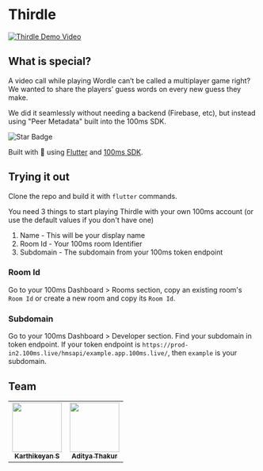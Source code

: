 # Thirdle

[![Thirdle Demo Video](https://img.youtube.com/vi/9nsgLzq8xJo/0.jpg)](https://www.youtube.com/watch?v=9nsgLzq8xJo)

## What is special?

A video call while playing Wordle can’t be called a multiplayer game right? We wanted to share the players’ guess words on every new guess they make.

We did it seamlessly without needing a backend (Firebase, etc), but instead using "Peer Metadata" built into the 100ms SDK.

<img src="https://img.shields.io/static/v1?label=%F0%9F%8C%9F&message=If%20Useful&style=style=flat&color=BC4E99" alt="Star Badge"/>

Built with 💙 using [Flutter](https://flutter.dev/) and [100ms SDK](https://www.100ms.live/).  

## Trying it out

Clone the repo and build it with `flutter` commands.

You need 3 things to start playing Thirdle with your own 100ms account (or use the default values if you don't have one)
1. Name - This will be your display name
2. Room Id - Your 100ms room Identifier
3. Subdomain - The subdomain from your 100ms token endpoint

### Room Id
Go to your 100ms Dashboard > Rooms section, copy an existing room's `Room Id` or create a new room and copy its `Room Id`.

### Subdomain
Go to your 100ms Dashboard > Developer section. Find your subdomain in token endpoint.
If your token endpoint is `https://prod-in2.100ms.live/hmsapi/example.app.100ms.live/`, then `example` is your subdomain.

## Team

<table>
  <tr>
<td align="center"><a href="https://github.com/coder-with-a-bushido"><img src="https://avatars.githubusercontent.com/u/62273306?v=4" width="100px;" alt=""/><br /><sub><b>Karthikeyan S</b></sub></a></td>
<td align="center"><a href="https://github.com/adityathakurxd"><img src="https://avatars.githubusercontent.com/u/53579386?v=4" width="100px;" alt=""/><br /><sub><b>Aditya Thakur</b></sub></a></td>
  </tr>
</table>

